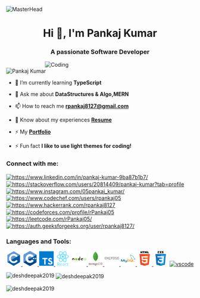 ![MasterHead](https://chkskills.com/wp-content/uploads/2020/04/PNC-Animated-Banners.gif)
<h1 align="center">Hi 👋, I'm Pankaj Kumar</h1>
<h3 align="center">A passionate Software Developer</h3>
<img align="right" alt="Coding" width="400" src="https://cdn.dribbble.com/users/1162077/screenshots/3848914/programmer.gif">
<p align="left"> <img src="https://komarev.com/ghpvc/?username=rPankaj05&label=Profile%20views&color=0e75b6&style=flat" alt="Pankaj Kumar" /> </p>

- 🌱 I’m currently learning **TypeScript**

- 💬 Ask me about **DataStructures & Algo,MERN**

- 📫 How to reach me **rpankaj8127@gmail.com**

- 📄 Know about my experiences **<a href="https://drive.google.com/file/d/1hIi-BbePfhrBnhIjvdGTyo9M6t0DeFDY/view?usp=share_link" target="_blank">Resume</a>**

- ⚡ My **<a href="https://webportfoliorpankaj.netlify.app//" target="_blank">Portfolio</a>**

- ⚡ Fun fact **I like to use light themes for coding!**

<h3 align="left">Connect with me:</h3>
<p align="left">
<a href="https://www.linkedin.com/in/pankaj-kumar-9ba87b1b7/" target="blank"><img align="center" src="https://raw.githubusercontent.com/rahuldkjain/github-profile-readme-generator/master/src/images/icons/Social/linked-in-alt.svg" alt="https://www.linkedin.com/in/pankaj-kumar-9ba87b1b7/" height="30" width="40" /></a>
<a href="https://stackoverflow.com/users/20814409/pankaj-kumar?tab=profile" target="blank"><img align="center" src="https://raw.githubusercontent.com/rahuldkjain/github-profile-readme-generator/master/src/images/icons/Social/stack-overflow.svg" alt="https://stackoverflow.com/users/20814409/pankaj-kumar?tab=profile" height="30" width="40" /></a>
<a href="https://www.instagram.com/05pankaj_kumar/" target="blank"><img align="center" src="https://raw.githubusercontent.com/rahuldkjain/github-profile-readme-generator/master/src/images/icons/Social/instagram.svg" alt="https://www.instagram.com/05pankaj_kumar/" height="30" width="40" /></a>
<a href="https://www.codechef.com/users/rpankaj05" target="blank"><img align="center" src="https://cdn.jsdelivr.net/npm/simple-icons@3.1.0/icons/codechef.svg" alt="https://www.codechef.com/users/rpankaj05" height="30" width="40" /></a>
<a href="https://www.hackerrank.com/rpankaj8127" target="blank"><img align="center" src="https://raw.githubusercontent.com/rahuldkjain/github-profile-readme-generator/master/src/images/icons/Social/hackerrank.svg" alt="https://www.hackerrank.com/rpankaj8127" height="30" width="40" /></a>
<a href="https://codeforces.com/profile/rPankaj05" target="blank"><img align="center" src="https://raw.githubusercontent.com/rahuldkjain/github-profile-readme-generator/master/src/images/icons/Social/codeforces.svg" alt="https://codeforces.com/profile/rPankaj05" height="30" width="40" /></a>
<a href="https://leetcode.com/rPankaj05/" target="blank"><img align="center" src="https://raw.githubusercontent.com/rahuldkjain/github-profile-readme-generator/master/src/images/icons/Social/leet-code.svg" alt="https://leetcode.com/rPankaj05/" height="30" width="40" /></a>
<a href="https://auth.geeksforgeeks.org/user/rpankaj8127/" target="blank"><img align="center" src="https://raw.githubusercontent.com/rahuldkjain/github-profile-readme-generator/master/src/images/icons/Social/geeks-for-geeks.svg" alt="https://auth.geeksforgeeks.org/user/rpankaj8127/" height="30" width="40" /></a>
</p>

<h3 align="left">Languages and Tools:</h3>

<p align="left"> 
<a href="https://www.cprogramming.com/" target="_blank" rel="noreferrer"> 
  <img src="https://raw.githubusercontent.com/devicons/devicon/master/icons/c/c-original.svg" alt="c" width="40" height="40"/> 
</a> 
<a href="https://www.w3schools.com/cpp/" target="_blank" rel="noreferrer"> 
  <img src="https://raw.githubusercontent.com/devicons/devicon/master/icons/cplusplus/cplusplus-original.svg" alt="cplusplus" width="40" height="40"/>
</a>  
<a href="https://www.typescriptlang.org/" target="_blank" rel="noreferrer">
  <img src="https://raw.githubusercontent.com/devicons/devicon/master/icons/typescript/typescript-original.svg" alt="typescript" width="40" height="40"/>
</a>  
<a href="https://reactjs.org/" target="_blank" rel="noreferrer">
  <img src="https://raw.githubusercontent.com/devicons/devicon/master/icons/react/react-original-wordmark.svg" alt="react" width="40" height="40"/></a>  
<a href="https://nodejs.org" target="_blank" rel="noreferrer">
  <img src="https://raw.githubusercontent.com/devicons/devicon/master/icons/nodejs/nodejs-original-wordmark.svg" alt="nodejs" width="40" height="40"/>
</a>
<a href="https://www.mongodb.com/" target="_blank" rel="noreferrer">
  <img src="https://raw.githubusercontent.com/devicons/devicon/master/icons/mongodb/mongodb-original-wordmark.svg" alt="mongodb" width="40" height="40"/> 
</a>
<a href="https://expressjs.com" target="_blank" rel="noreferrer">
  <img src="https://raw.githubusercontent.com/devicons/devicon/master/icons/express/express-original-wordmark.svg" alt="express" width="40" height="40"/>
</a>
<a href="https://www.mysql.com/" target="_blank" rel="noreferrer">
  <img src="https://raw.githubusercontent.com/devicons/devicon/master/icons/mysql/mysql-original-wordmark.svg" alt="mysql" width="40" height="40"/> </a>
<a href="https://www.w3.org/html/" target="_blank" rel="noreferrer">
  <img src="https://raw.githubusercontent.com/devicons/devicon/master/icons/html5/html5-original-wordmark.svg" alt="html5" width="40" height="40"/> </a>
<a href="https://www.w3schools.com/css/" target="_blank" rel="noreferrer"> 
  <img src="https://raw.githubusercontent.com/devicons/devicon/master/icons/css3/css3-original-wordmark.svg" alt="css3" width="40" height="40"/></a>
<a href="https://code.visualstudio.com/" target="_blank" rel="noreferrer">
  <img src="https://www.vectorlogo.zone/logos/visualstudio_code/visualstudio_code-icon.svg" alt="vscode" width="40" height="40"/>
</a>   
</p>

<p><img align="left" src="https://github-readme-stats.vercel.app/api/top-langs?username=deshdeepak2019&show_icons=true&locale=en&layout=compact&theme=tokyonight" alt="deshdeepak2019" /></p>

<p>&nbsp;<img align="center" src="https://github-readme-stats.vercel.app/api?username=deshdeepak2019&show_icons=true&locale=en&theme=tokyonight" alt="deshdeepak2019" /></p>

<p><img align="center" src="https://github-readme-streak-stats.herokuapp.com/?user=deshdeepak2019&theme=tokyonight" alt="deshdeepak2019" /></p>
